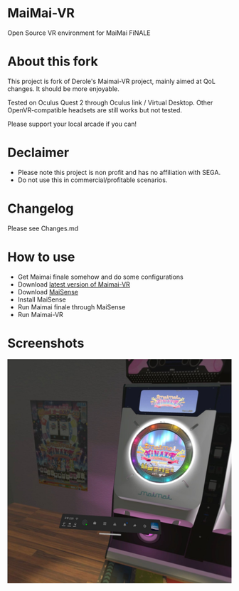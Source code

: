 # MaiMai-VR
Open Source VR environment for MaiMai FiNALE

# About this fork
This project is fork of Derole's Maimai-VR project, mainly aimed at QoL changes. It should be more enjoyable.

Tested on Oculus Quest 2 through Oculus link / Virtual Desktop. Other OpenVR-compatible headsets are still works but not tested.

Please support your local arcade if you can!

# Declaimer
- Please note this project is non profit and has no affiliation with SEGA.
- Do not use this in commercial/profitable scenarios.

# Changelog
Please see Changes.md

# How to use
- Get Maimai finale somehow and do some configurations
- Download [latest version of Maimai-VR](https://github.com/HelloKS/MaiMai-VR/releases)
- Download [MaiSense](https://github.com/SirusDoma/MaiSense)
- Install MaiSense
- Run Maimai finale through MaiSense
- Run Maimai-VR

# Screenshots
![Image Capture](https://github.com/HelloKS/MaiMai-VR/blob/master/screenshots/v05.jpg?raw=true)